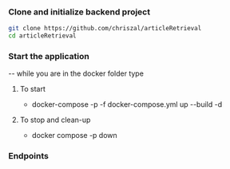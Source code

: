 ### Clone and initialize backend project

```bash
git clone https://github.com/chriszal/articleRetrieval
cd articleRetrieval
```
### Start the application
--
while you are in the docker folder type

1. To start
   - docker-compose -p <project name> -f docker-compose.yml up --build -d
   
2. To stop and clean-up
   - docker compose -p  <project name> down 

### Endpoints

